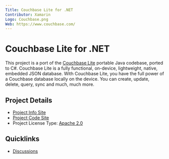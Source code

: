 ```yaml
---
Title: Couchbase Lite for .NET
Contributor: Xamarin
Logo: Couchbase.png
Web: https://www.couchbase.com/
---
```


# Couchbase Lite for .NET

This project is a port of the [Couchbase Lite](https://developer.couchbase.com/mobile/) portable Java codebase, ported to C#. Couchbase Lite is a fully functional, on-device, lightweight, native, embedded JSON database. With Couchbase Lite, you have the full power of a Couchbase database locally on the device. You can create, update, delete, query, sync and much, much more.

## Project Details

* [Project Info Site](https://developer.couchbase.com/mobile/)
* [Project Code Site](https://github.com/couchbaselabs/couchbase-lite-net)
* Project License Type: [Apache 2.0](https://github.com/couchbaselabs/couchbase-lite-net/blob/master/LICENSE)

## Quicklinks

* [Discussions](https://groups.google.com/forum/#!forum/mobile-couchbase)
